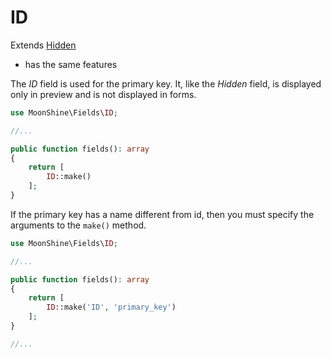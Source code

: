 # ID

Extends [Hidden](https://moonshine-laravel.com/docs/resource/fields/fields-hidden)
* has the same features  

The *ID* field is used for the primary key.
It, like the *Hidden* field, is displayed only in preview and is not displayed in forms.

```php
use MoonShine\Fields\ID;

//...

public function fields(): array
{
    return [
        ID::make()
    ];
}
```

If the primary key has a name different from id, then you must specify the arguments to the `make()` method.

```php
use MoonShine\Fields\ID;

//...

public function fields(): array
{
    return [
        ID::make('ID', 'primary_key')
    ];
}

//...
```

